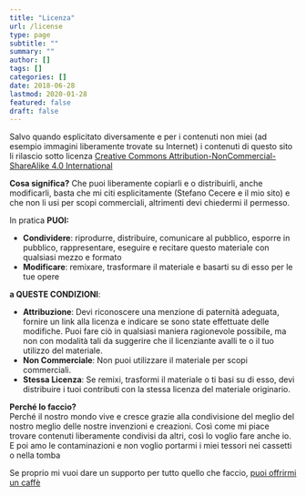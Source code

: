 ```yaml
---
title: "Licenza"
url: /license
type: page
subtitle: ""
summary: ""
author: []
tags: []
categories: []
date: 2018-06-28
lastmod: 2020-01-28
featured: false
draft: false
---
```


Salvo quando esplicitato diversamente e per i contenuti non miei (ad esempio immagini liberamente trovate su Internet) i contenuti di questo sito li rilascio sotto licenza [Creative Commons Attribution-NonCommercial-ShareAlike 4.0 International](https://creativecommons.org/licenses/by-nc-sa/4.0)

**Cosa significa?**
Che puoi liberamente copiarli e o distribuirli, anche modificarli, basta che mi citi esplicitamente (Stefano Cecere e il mio sito) e che non li usi per scopi commerciali, altrimenti devi chiedermi il permesso.

In pratica **PUOI:**
- **Condividere**: riprodurre, distribuire, comunicare al pubblico, esporre in pubblico, rappresentare, eseguire e recitare questo materiale con qualsiasi mezzo e formato
- **Modificare**: remixare, trasformare il materiale e basarti su di esso per le tue opere

**a QUESTE CONDIZIONI**:
- **Attribuzione**: Devi riconoscere una menzione di paternità adeguata, fornire un link alla licenza e indicare se sono state effettuate delle modifiche. Puoi fare ciò in qualsiasi maniera ragionevole possibile, ma non con modalità tali da suggerire che il licenziante avalli te o il tuo utilizzo del materiale.
- **Non Commerciale**: Non puoi utilizzare il materiale per scopi commerciali.
- **Stessa Licenza**: Se remixi, trasformi il materiale o ti basi su di esso, devi distribuire i tuoi contributi con la stessa licenza del materiale originario. 

**Perché lo faccio?**  
Perché il nostro mondo vive e cresce grazie alla condivisione del meglio del nostro meglio delle nostre invenzioni e creazioni. Così come mi piace trovare contenuti liberamente condivisi da altri, così lo voglio fare anche io.
E poi amo le contaminazioni e non voglio portarmi i miei tessori nei cassetti o nella tomba

Se proprio mi vuoi dare un supporto per tutto quello che faccio, [puoi offrirmi un caffè](./sponsor.md)
